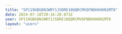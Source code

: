 ```yaml
---
title: "SP119GBG8NJWRY1JSDRE10QQRCMVQFNDHXH6N1MT8"
date: 2024-07-18T20:16:20.073Z
user: SP119GBG8NJWRY1JSDRE10QQRCMVQFNDHXH6N1MT8
layout: "users"
---
```

    